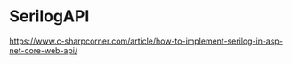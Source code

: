 # SerilogAPI

https://www.c-sharpcorner.com/article/how-to-implement-serilog-in-asp-net-core-web-api/

